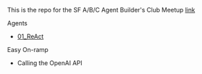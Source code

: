 This is the repo for the SF A/B/C Agent Builder's Club Meetup [link](https://www.meetup.com/a-b-c-agent-builders-club/)

Agents
- [01_ReAct](https://github.com/atobe/abc/tree/main/01_React)

Easy On-ramp
- Calling the OpenAI API

